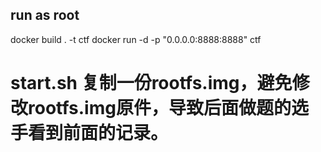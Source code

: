 ## run as root

docker build . -t ctf
docker run -d -p "0.0.0.0:8888:8888" ctf

# start.sh 复制一份rootfs.img，避免修改rootfs.img原件，导致后面做题的选手看到前面的记录。

